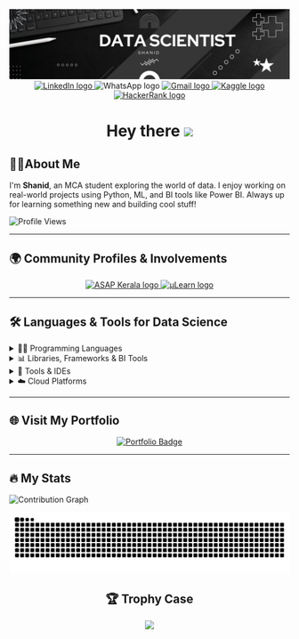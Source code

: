 <div align="center">
  <img src="Images/1742137253456.jpg" alt="Banner" />
</div>

<div align="center">
  <a href="http://www.linkedin.com/in/SH4N1D">
    <img src="https://img.shields.io/static/v1?message=LinkedIn&logo=linkedin&label=&color=0077B5&logoColor=white&labelColor=&style=for-the-badge" height="25" alt="LinkedIn logo"/>
  </a>
  <a>
    <img src="https://img.shields.io/static/v1?message=Whatsapp&logo=whatsapp&label=&color=25D366&logoColor=white&labelColor=&style=for-the-badge" height="25" alt="WhatsApp logo"  />
  </a>
  <a href="mailto:shanidpsha@gmail.com">
    <img src="https://img.shields.io/static/v1?message=Gmail&logo=gmail&label=&color=D14836&logoColor=white&labelColor=&style=for-the-badge" height="25" alt="Gmail logo"/>
  </a>
  <a href="https://www.kaggle.com/sh4n1d">
    <img src="https://img.shields.io/static/v1?message=Kaggle&logo=kaggle&label=&color=20BEFF&logoColor=white&labelColor=&style=for-the-badge" height="25" alt="Kaggle logo"/>
  </a>
  <a href="https://www.hackerrank.com/profile/shanidpsha">
    <img src="https://img.shields.io/static/v1?message=HackerRank&logo=hackerrank&label=&color=2EC866&logoColor=white&labelColor=&style=for-the-badge" height="25" alt="HackerRank logo"/>
  </a>
</div>

<h1 align="center">Hey there <a href="#"><img src="https://media.giphy.com/media/hvRJCLFzcasrR4ia7z/giphy.gif" width="30px"></a></h1>

## 👨‍💻About Me

<p align="left">
  I'm <b>Shanid</b>, an MCA student exploring the world of data. I enjoy working on real-world projects using Python, ML, and BI tools like Power BI. Always up for learning something new and building cool stuff!
</p>


 ![Profile Views](https://komarev.com/ghpvc/?username=SH4N1D&color=blueviolet)

---

## 🌍 Community Profiles & Involvements

<div align="center">
  <a href="https://connect.asapkerala.gov.in/profile/5945019" target="_blank">
    <img src="https://img.shields.io/static/v1?message=ASAP%20Kerala&logo=govdotin&label=&color=38B2AC&logoColor=white&labelColor=&style=for-the-badge" height="25" alt="ASAP Kerala logo"/>
  </a>
  <a href="https://app.mulearn.org/profile/shanid@mulearn" target="_blank">
    <img src="https://img.shields.io/static/v1?message=μLearn&logo=google-chrome&label=&color=9B59B6&logoColor=white&labelColor=&style=for-the-badge" height="25" alt="μLearn logo"/>
  </a>
</div>



---



## 🛠️ Languages & Tools for Data Science

<details>
  <summary>👨‍💻 Programming Languages</summary>
  <br/>
  <div align="center">
    <img src="https://img.shields.io/badge/Python-3776AB?style=for-the-badge&logo=python&logoColor=white" />
    <img src="https://img.shields.io/badge/SQL-4479A1?style=for-the-badge&logo=mysql&logoColor=white" />
  </div>
</details>
<details>
  <summary>📊 Libraries, Frameworks & BI Tools</summary>
  <br/>
  <div align="center">
    <img src="https://img.shields.io/badge/Numpy-013243?style=for-the-badge&logo=numpy&logoColor=white" />
    <img src="https://img.shields.io/badge/Pandas-150458?style=for-the-badge&logo=pandas&logoColor=white" />
    <img src="https://img.shields.io/badge/Matplotlib-11557C?style=for-the-badge&logo=plotly&logoColor=white" />
    <img src="https://img.shields.io/badge/Scikit_Learn-F7931E?style=for-the-badge&logo=scikit-learn&logoColor=white" />
    <img src="https://img.shields.io/badge/TensorFlow-FF6F00?style=for-the-badge&logo=tensorflow&logoColor=white" />
    <img src="https://img.shields.io/badge/PyTorch-EE4C2C?style=for-the-badge&logo=pytorch&logoColor=white" />
    <img src="https://img.shields.io/badge/Power_BI-F2C811?style=for-the-badge&logo=powerbi&logoColor=black" />
  </div>
</details>
<details>
  <summary>🧰 Tools & IDEs</summary>
  <br/>
  <div align="center">
    <img src="https://img.shields.io/badge/Jupyter-F37626?style=for-the-badge&logo=jupyter&logoColor=white" />
    <img src="https://img.shields.io/badge/Google_Colab-F9AB00?style=for-the-badge&logo=googlecolab&logoColor=black" />
    <img src="https://img.shields.io/badge/VS_Code-007ACC?style=for-the-badge&logo=visual-studio-code&logoColor=white" />
    <img src="https://img.shields.io/badge/Git-F05032?style=for-the-badge&logo=git&logoColor=white" />
    <img src="https://img.shields.io/badge/GitHub-181717?style=for-the-badge&logo=github&logoColor=white" />
    <img src="https://img.shields.io/badge/Kaggle-20BEFF?style=for-the-badge&logo=kaggle&logoColor=white" />
  </div>
</details>
<details>
  <summary>☁️ Cloud Platforms</summary>
  <br/>
  <div align="center">
    <img src="https://img.shields.io/badge/AWS-232F3E?style=for-the-badge&logo=amazon-aws&logoColor=white" />
    <img src="https://img.shields.io/badge/GCP-4285F4?style=for-the-badge&logo=google-cloud&logoColor=white" />
    <img src="https://img.shields.io/badge/Azure-0078D4?style=for-the-badge&logo=microsoft-azure&logoColor=white" />
  </div>
</details>


---


## 🌐 Visit My Portfolio  
<div align="center">
  <a href="https://sh4n1d.netlify.app" target="_blank">
    <img src="https://img.shields.io/badge/Portfolio-Visit_Now-4169E1?style=plastic&logoColor=white" alt="Portfolio Badge" />
  </a>
</div>




---

## 🔥 My Stats

![Contribution Graph](https://github-readme-activity-graph.vercel.app/graph?username=SH4N1D&theme=react-dark)

<picture>
  <source media="(prefers-color-scheme: dark)" srcset="https://raw.githubusercontent.com/SH4N1D/SH4N1D/output/github-snake-dark.svg" />
  <source media="(prefers-color-scheme: light)" srcset="https://raw.githubusercontent.com/SH4N1D/SH4N1D/output/github-snake.svg" />
  <img alt="github-snake" src="https://raw.githubusercontent.com/SH4N1D/SH4N1D/output/github-snake.svg" />
</picture>

<div align="center">
  <h2>🏆 Trophy Case</h2>
  <img src="https://github-profile-trophy.vercel.app/?username=SH4N1D&theme=darkhub&row=1" />
</div>

